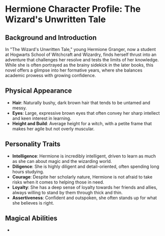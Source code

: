 # Hermione Character Profile: The Wizard's Unwritten Tale

## Background and Introduction

In "The Wizard's Unwritten Tale," young Hermione Granger, now a student at Hogwarts School of Witchcraft and Wizardry, finds herself thrust into an adventure that challenges her resolve and tests the limits of her knowledge. While she is often portrayed as the brainy sidekick in the later books, this novel offers a glimpse into her formative years, where she balances academic prowess with growing confidence.

## Physical Appearance

- **Hair**: Naturally bushy, dark brown hair that tends to be untamed and messy.
- **Eyes**: Large, expressive brown eyes that often convey her sharp intellect and keen interest in learning.
- **Height and Build**: Average height for a witch, with a petite frame that makes her agile but not overly muscular.

## Personality Traits

- **Intelligence**: Hermione is incredibly intelligent, driven to learn as much as she can about magic and the wizarding world.
- **Diligence**: She is highly diligent and detail-oriented, often spending long hours studying.
- **Courage**: Despite her scholarly nature, Hermione is not afraid to take risks when it comes to helping those in need.
- **Loyalty**: She has a deep sense of loyalty towards her friends and allies, always willing to stand by them through thick and thin.
- **Assertiveness**: Confident and outspoken, she often stands up for what she believes is right.

## Magical Abilities

-